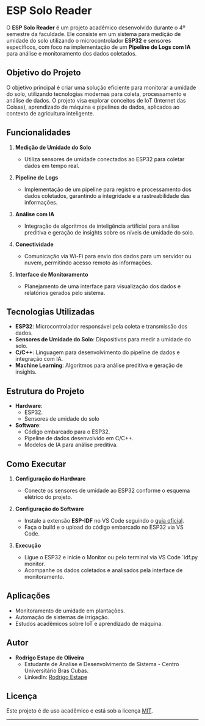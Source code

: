 # ESP Solo Reader

O **ESP Solo Reader** é um projeto acadêmico desenvolvido durante o 4º semestre da faculdade. Ele consiste em um sistema para medição de umidade do solo utilizando o microcontrolador **ESP32** e sensores específicos, com foco na implementação de um **Pipeline de Logs com IA** para análise e monitoramento dos dados coletados.

## Objetivo do Projeto

O objetivo principal é criar uma solução eficiente para monitorar a umidade do solo, utilizando tecnologias modernas para coleta, processamento e análise de dados. O projeto visa explorar conceitos de IoT (Internet das Coisas), aprendizado de máquina e pipelines de dados, aplicados ao contexto de agricultura inteligente.

## Funcionalidades

1. **Medição de Umidade do Solo**  
   - Utiliza sensores de umidade conectados ao ESP32 para coletar dados em tempo real.

2. **Pipeline de Logs**  
   - Implementação de um pipeline para registro e processamento dos dados coletados, garantindo a integridade e a rastreabilidade das informações.

3. **Análise com IA**  
   - Integração de algoritmos de inteligência artificial para análise preditiva e geração de insights sobre os níveis de umidade do solo.

4. **Conectividade**  
   - Comunicação via Wi-Fi para envio dos dados para um servidor ou nuvem, permitindo acesso remoto às informações.

5. **Interface de Monitoramento**  
   - Planejamento de uma interface para visualização dos dados e relatórios gerados pelo sistema.

## Tecnologias Utilizadas

- **ESP32**: Microcontrolador responsável pela coleta e transmissão dos dados.
- **Sensores de Umidade do Solo**: Dispositivos para medir a umidade do solo.
- **C/C++**: Linguagem para desenvolvimento do pipeline de dados e integração com IA.
- **Machine Learning**: Algoritmos para análise preditiva e geração de insights.

## Estrutura do Projeto

- **Hardware**:  
  - ESP32.
  - Sensores de umidade do solo
- **Software**:  
  - Código embarcado para o ESP32.
  - Pipeline de dados desenvolvido em C/C++.
  - Modelos de IA para análise preditiva.

## Como Executar

1. **Configuração do Hardware**  
   - Conecte os sensores de umidade ao ESP32 conforme o esquema elétrico do projeto.

2. **Configuração do Software**
   - Instale a extensão **ESP-IDF** no VS Code seguindo o [guia oficial](https://docs.espressif.com/projects/esp-idf/en/latest/esp32/get-started/index.html).
   - Faça o build e o upload do código embarcado no ESP32 via VS Code.

3. **Execução**  
   - Ligue o ESP32 e inicie o Monitor ou pelo terminal via VS Code `idf.py monitor.
   - Acompanhe os dados coletados e analisados pela interface de monitoramento.

## Aplicações

- Monitoramento de umidade em plantações.
- Automação de sistemas de irrigação.
- Estudos acadêmicos sobre IoT e aprendizado de máquina.

## Autor

- **Rodrigo Estape de Oliveira**  
  - Estudante de Analise e Desenvolvimento de Sistema - Centro Universitário Bras Cubas.
  - LinkedIn: [Rodrigo Estape](https://www.linkedin.com/in/rodrigo-estape/)

## Licença

Este projeto é de uso acadêmico e está sob a licença [MIT](LICENSE).

---
